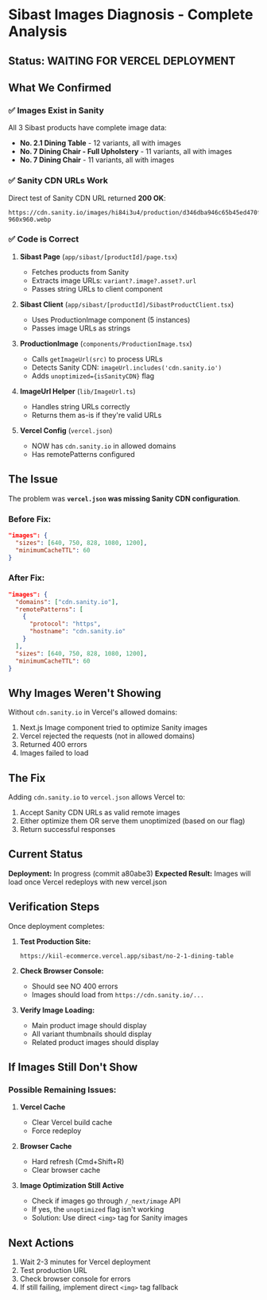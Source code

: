 # Sibast Images Diagnosis - Complete Analysis

## Status: WAITING FOR VERCEL DEPLOYMENT

## What We Confirmed

### ✅ Images Exist in Sanity
All 3 Sibast products have complete image data:
- **No. 2.1 Dining Table** - 12 variants, all with images
- **No. 7 Dining Chair - Full Upholstery** - 11 variants, all with images  
- **No. 7 Dining Chair** - 11 variants, all with images

### ✅ Sanity CDN URLs Work
Direct test of Sanity CDN URL returned **200 OK**:
```
https://cdn.sanity.io/images/hi84i3u4/production/d346dba946c65b45ed470f60fe66e2cdede0176f-960x960.webp
```

### ✅ Code is Correct
1. **Sibast Page** (`app/sibast/[productId]/page.tsx`)
   - Fetches products from Sanity
   - Extracts image URLs: `variant?.image?.asset?.url`
   - Passes string URLs to client component

2. **Sibast Client** (`app/sibast/[productId]/SibastProductClient.tsx`)
   - Uses ProductionImage component (5 instances)
   - Passes image URLs as strings

3. **ProductionImage** (`components/ProductionImage.tsx`)
   - Calls `getImageUrl(src)` to process URLs
   - Detects Sanity CDN: `imageUrl.includes('cdn.sanity.io')`
   - Adds `unoptimized={isSanityCDN}` flag

4. **ImageUrl Helper** (`lib/ImageUrl.ts`)
   - Handles string URLs correctly
   - Returns them as-is if they're valid URLs

5. **Vercel Config** (`vercel.json`)
   - NOW has `cdn.sanity.io` in allowed domains
   - Has remotePatterns configured

## The Issue

The problem was **`vercel.json` was missing Sanity CDN configuration**.

### Before Fix:
```json
"images": {
  "sizes": [640, 750, 828, 1080, 1200],
  "minimumCacheTTL": 60
}
```

### After Fix:
```json
"images": {
  "domains": ["cdn.sanity.io"],
  "remotePatterns": [
    {
      "protocol": "https",
      "hostname": "cdn.sanity.io"
    }
  ],
  "sizes": [640, 750, 828, 1080, 1200],
  "minimumCacheTTL": 60
}
```

## Why Images Weren't Showing

Without `cdn.sanity.io` in Vercel's allowed domains:
1. Next.js Image component tried to optimize Sanity images
2. Vercel rejected the requests (not in allowed domains)
3. Returned 400 errors
4. Images failed to load

## The Fix

Adding `cdn.sanity.io` to `vercel.json` allows Vercel to:
1. Accept Sanity CDN URLs as valid remote images
2. Either optimize them OR serve them unoptimized (based on our flag)
3. Return successful responses

## Current Status

**Deployment:** In progress (commit a80abe3)
**Expected Result:** Images will load once Vercel redeploys with new vercel.json

## Verification Steps

Once deployment completes:

1. **Test Production Site:**
   ```
   https://kiil-ecommerce.vercel.app/sibast/no-2-1-dining-table
   ```

2. **Check Browser Console:**
   - Should see NO 400 errors
   - Images should load from `https://cdn.sanity.io/...`

3. **Verify Image Loading:**
   - Main product image should display
   - All variant thumbnails should display
   - Related product images should display

## If Images Still Don't Show

### Possible Remaining Issues:

1. **Vercel Cache**
   - Clear Vercel build cache
   - Force redeploy

2. **Browser Cache**
   - Hard refresh (Cmd+Shift+R)
   - Clear browser cache

3. **Image Optimization Still Active**
   - Check if images go through `/_next/image` API
   - If yes, the `unoptimized` flag isn't working
   - Solution: Use direct `<img>` tag for Sanity images

## Next Actions

1. Wait 2-3 minutes for Vercel deployment
2. Test production URL
3. Check browser console for errors
4. If still failing, implement direct `<img>` tag fallback
